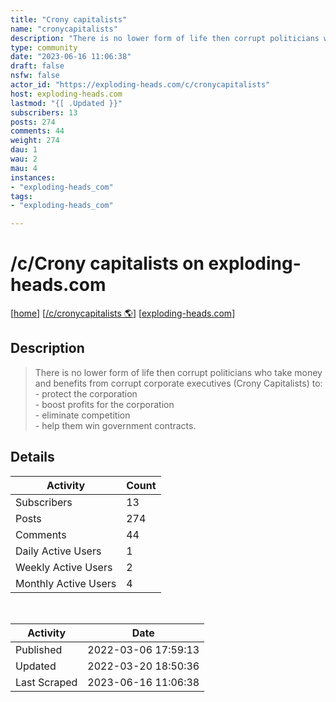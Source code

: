 ```yaml
---
title: "Crony capitalists" 
name: "cronycapitalists"
description: "There is no lower form of life then corrupt politicians who take money and benefits from corrupt corporate executives (Crony Capitalists) to:- protect the corporation- boost profits for the corporation- eliminate competition- help them win government contracts."
type: community
date: "2023-06-16 11:06:38"
draft: false
nsfw: false
actor_id: "https://exploding-heads.com/c/cronycapitalists"
host: exploding-heads.com
lastmod: "{[ .Updated }}"
subscribers: 13
posts: 274
comments: 44
weight: 274
dau: 1
wau: 2
mau: 4
instances:
- "exploding-heads_com"
tags: 
- "exploding-heads_com"

---
```


# /c/Crony capitalists on exploding-heads.com

[[home](/)]
[[/c/cronycapitalists 🌎](https://exploding-heads.com/c/cronycapitalists)]
[[exploding-heads.com](/instances/exploding-heads_com)]


## Description 

<blockquote class="description">
There is no lower form of life then corrupt politicians who take money and benefits from corrupt corporate executives (Crony Capitalists) to:<br>- protect the corporation<br>- boost profits for the corporation<br>- eliminate competition<br>- help them win government contracts.
</blockquote>


## Details

| Activity | Count  |
|----------------------|---|
| Subscribers          | 13 |
| Posts                | 274  |
| Comments             | 44  |
| Daily Active Users   | 1  |
| Weekly Active Users  | 2  |
| Monthly Active Users | 4  |

<br>

| Activity | Date |
|----------------------|---|
| Published            | 2022-03-06 17:59:13 |
| Updated              | 2022-03-20 18:50:36 |
| Last Scraped         | 2023-06-16 11:06:38 |
